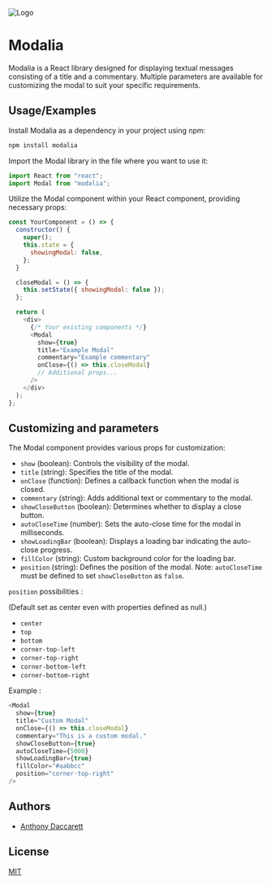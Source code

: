 ![Logo](https://media.discordapp.net/attachments/1099544174577078396/1208567363658580038/logo_modalia.png?ex=65e3c111&is=65d14c11&hm=774284171013e76b05411be5a18ac3906e1a47a1e915cf7948f71880ee491292&=&format=webp&quality=lossless&width=1440&height=480)

# Modalia

Modalia is a React library designed for displaying textual messages consisting of a title and a commentary. Multiple parameters are available for customizing the modal to suit your specific requirements.

## Usage/Examples

Install Modalia as a dependency in your project using npm:

```bash
npm install modalia
```

Import the Modal library in the file where you want to use it:

```javascript
import React from "react";
import Modal from "modalia";
```

Utilize the Modal component within your React component, providing necessary props:

```javascript
const YourComponent = () => {
  constructor() {
    super();
    this.state = {
      showingModal: false,
    };
  }

  closeModal = () => {
    this.setState({ showingModal: false });
  };

  return (
    <div>
      {/* Your existing components */}
      <Modal
        show={true}
        title="Example Modal"
        commentary="Example commentary"
        onClose={() => this.closeModal}
        // Additional props...
      />
    </div>
  );
};
```

## Customizing and parameters

The Modal component provides various props for customization:

- `show` (boolean): Controls the visibility of the modal.
- `title` (string): Specifies the title of the modal.
- `onClose` (function): Defines a callback function when the modal is closed.
- `commentary` (string): Adds additional text or commentary to the modal.
- `showCloseButton` (boolean): Determines whether to display a close button.
- `autoCloseTime` (number): Sets the auto-close time for the modal in milliseconds.
- `showLoadingBar` (boolean): Displays a loading bar indicating the auto-close progress.
- `fillColor` (string): Custom background color for the loading bar.
- `position` (string): Defines the position of the modal.
  Note: `autoCloseTime` must be defined to set `showCloseButton` as `false`.

`position` possibilities :

(Default set as center even with properties defined as null.)

- `center`
- `top`
- `bottom`
- `corner-top-left`
- `corner-top-right`
- `corner-bottom-left`
- `corner-bottom-right`

Example :

```javascript
<Modal
  show={true}
  title="Custom Modal"
  onClose={() => this.closeModal}
  commentary="This is a custom modal."
  showCloseButton={true}
  autoCloseTime={5000}
  showLoadingBar={true}
  fillColor="#aabbcc"
  position="corner-top-right"
/>
```

## Authors

- [Anthony Daccarett](https://github.com/AnthonyDac)

## License

[MIT](https://choosealicense.com/licenses/mit/)

